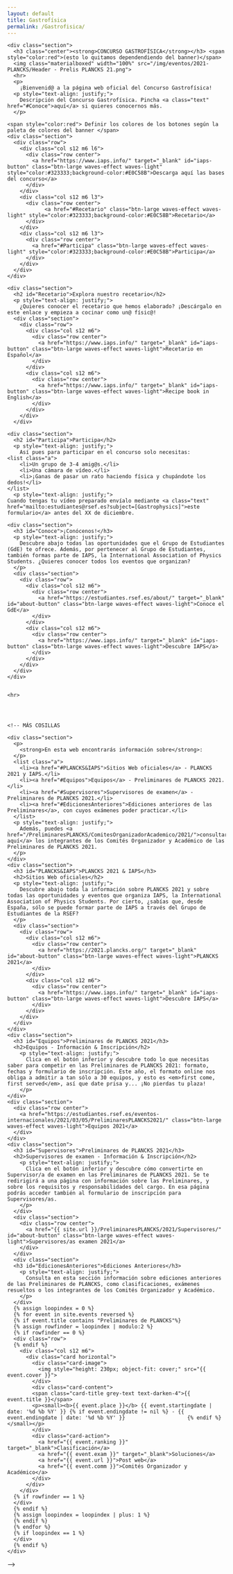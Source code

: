 ```yaml
---
layout: default
title: Gastrofísica
permalink: /Gastrofisica/
---
```


<div class="no-pad-top" id="index-page">
  <div class="container">
    
<!-- TITLE AND DESCRIPTION -->
    <div class="section">
      <h3 class="center"><strong>CONCURSO GASTROFÍSICA</strong></h3> <span style="color:red">(esto lo quitamos dependendiendo del banner)</span>
      <img class="materialboxed" width="100%" src="/img/eventos/2021-PLANCKS/Header - Prelis PLANCKS 21.png">
      <hr>
      <p>
        ¡Bienvenid@ a la página web oficial del Concurso Gastrofísica!
      <p style="text-align: justify;">
        Descripción del Concurso Gastrofísica. Pincha <a class="text" href="#Conoce">aquí</a> si quieres conocernos más.
      </p>      
<!-- INDEX AS BUTTONS -->
    <span style="color:red"> Definir los colores de los botones según la paleta de colores del banner </span>
    <div class="section">
      <div class="row">
        <div class="col s12 m6 l6">
          <div class="row center">
		  	<a href="https://www.iaps.info/" target="_blank" id="iaps-button" class="btn-large waves-effect waves-light" style="color:#323333;background-color:#E0C58B">Descarga aquí las bases del concurso</a>
          </div>
        </div>
        <div class="col s12 m6 l3">
          <div class="row center">
		        <a href="#Recetario" class="btn-large waves-effect waves-light" style="color:#323333;background-color:#E0C58B">Recetario</a>
          </div>
        </div>
        <div class="col s12 m6 l3">
          <div class="row center">
            <a href="#Participa" class="btn-large waves-effect waves-light" style="color:#323333;background-color:#E0C58B">Participa</a>
          </div>
        </div>
      </div>
    </div>
<!-- RECETARIO -->	  
    <div class="section">
      <h2 id="Recetario">Explora nuestro recetario</h2>
      <p style="text-align: justify;">
        ¿Quieres conocer el recetario que hemos elaborado? ¡Descárgalo en este enlace y empieza a cocinar como un@ físic@!
      <div class="section">
        <div class="row">
          <div class="col s12 m6">
            <div class="row center">
              <a href="https://www.iaps.info/" target="_blank" id="iaps-button" class="btn-large waves-effect waves-light">Recetario en Español</a>
            </div>
          </div>
          <div class="col s12 m6">
            <div class="row center">
              <a href="https://www.iaps.info/" target="_blank" id="iaps-button" class="btn-large waves-effect waves-light">Recipe book in English</a>
            </div>
          </div>	
        </div>
      </div>    	  
<!-- PARTICIPA -->
    <div class="section">
      <h2 id="Participa">Participa</h2>
      <p style="text-align: justify;">
        Así pues para participar en el concurso solo necesitas:
	<list class="a">
	    <li>Un grupo de 3-4 amig@s.</li>
	    <li>Una cámara de vídeo.</li>
	    <li>¡Ganas de pasar un rato haciendo física y chupándote los dedos!</li>
	</list>
      <p style="text-align: justify;">
	Cuando tengas tu vídeo preparado envíalo mediante <a class="text" href="mailto:estudiantes@rsef.es?subject=[Gastrophysics]">este formulario</a> antes del XX de diciembre.
<!-- CONÓCENOS -->   
    <div class="section">
      <h3 id="Conoce">¡Conócenos!</h3>
      <p style="text-align: justify;">
        Descubre abajo todas las oportunidades que el Grupo de Estudiantes (GdE) te ofrece. Además, por pertenecer al Grupo de Estudiantes, también formas parte de IAPS, la International Association of Physics Students. ¿Quieres conocer todos los eventos que organizan?
      </p>
      <div class="section">
        <div class="row">
          <div class="col s12 m6">
            <div class="row center">
              <a href="https://estudiantes.rsef.es/about/" target="_blank" id="about-button" class="btn-large waves-effect waves-light">Conoce el GdE</a>
            </div>
          </div>
          <div class="col s12 m6">
            <div class="row center">
              <a href="https://www.iaps.info/" target="_blank" id="iaps-button" class="btn-large waves-effect waves-light">Descubre IAPS</a>
            </div>
          </div>
        </div>
      </div>
    </div>
	
	    
    <hr>
	    
	    
	    
	    
    <!-- MÁS COSILLAS 
      
    <div class="section">  
      <p>
        <strong>En esta web encontrarás información sobre</strong>: 
      </p>
      <list class="a">
        <li><a href="#PLANCKS&IAPS">Sitios Web oficiales</a> - PLANCKS 2021 y IAPS.</li>
        <li><a href="#Equipos">Equipos</a> - Preliminares de PLANCKS 2021.</li>
        <li><a href="#Supervisores">Supervisores de examen</a> - Preliminares de PLANCKS 2021.</li>
        <li><a href="#EdicionesAnteriores">Ediciones anteriores de las Preliminares</a>, con cuyos exámenes poder practicar.</li>
      </list>
      <p style="text-align: justify;">
        Además, puedes <a href="/PreliminaresPLANCKS/ComitesOrganizadorAcademico/2021/">consultar aquí</a> los integrantes de los Comités Organizador y Académico de las Preliminares de PLANCKS 2021.
      </p>
    </div>    
    <div class="section">
      <h3 id="PLANCKS&IAPS">PLANCKS 2021 & IAPS</h3>
      <h2>Sitios Web oficiales</h2>
      <p style="text-align: justify;">
        Descubre abajo toda la información sobre PLANCKS 2021 y sobre todas las oportunidades y eventos que organiza IAPS, la International Association of Physics Students. Por cierto, ¿sabías que, desde España, sólo se puede formar parte de IAPS a través del Grupo de Estudiantes de la RSEF?
      </p>
      <div class="section">
        <div class="row">
          <div class="col s12 m6">
            <div class="row center">
              <a href="https://2021.plancks.org/" target="_blank" id="about-button" class="btn-large waves-effect waves-light">PLANCKS 2021</a>
            </div>
          </div>
          <div class="col s12 m6">
            <div class="row center">
              <a href="https://www.iaps.info/" target="_blank" id="iaps-button" class="btn-large waves-effect waves-light">Descubre IAPS</a>
            </div>
          </div>
        </div>
      </div>
    </div>
    <div class="section">
      <h3 id="Equipos">Preliminares de PLANCKS 2021</h3>
      <h2>Equipos - Información & Inscripción</h2>
        <p style="text-align: justify;">
          Clica en el botón inferior y descubre todo lo que necesitas saber para competir en las Preliminares de PLANCKS 2021: formato, fechas y formulario de inscripción. Este año, el formato online nos obliga a admitir a tan sólo a 30 equipos, y esto es <em>first come, first served</em>, así que date prisa y... ¡No pierdas tu plaza!
        </p>
    </div>
    <div class="section">
      <div class="row center">
        <a href="https://estudiantes.rsef.es/eventos-internacionales/2021/03/05/PreliminaresPLANCKS2021/" class="btn-large waves-effect waves-light">Equipos 2021</a>
      </div>
    </div>
    <div class="section">
      <h3 id="Supervisores">Preliminares de PLANCKS 2021</h3>
      <h2>Supervisores de examen - Información & Inscripción</h2>
        <p style="text-align: justify;">
          Clica en el botón inferior y descubre cómo convertirte en Supervisor/a de examen en las Preliminares de PLANCKS 2021. Se te redirigirá a una página con información sobre las Preliminares, y sobre los requisitos y responsabilidades del cargo. En esa página podrás acceder también al formulario de inscripción para Supervisores/as.
        </p>
      </div>
      <div class="section">
        <div class="row center">
          <a href="{{ site.url }}/PreliminaresPLANCKS/2021/Supervisores/" id="about-button" class="btn-large waves-effect waves-light">Supervisores/as examen 2021</a>
        </div>
      </div>
      <div class="section">
      <h3 id="EdicionesAnteriores">Ediciones Anteriores</h3>
        <p style="text-align: justify;">
          Consulta en esta sección información sobre ediciones anteriores de las Preliminares de PLANCKS, como clasificaciones, exámenes resueltos o los integrantes de los Comités Organizador y Académico.
        </p>
      </div>
      {% assign loopindex = 0 %}
      {% for event in site.events reversed %}
      {% if event.title contains "Preliminares de PLANCKS"%}
      {% assign rowfinder = loopindex | modulo:2 %}
      {% if rowfinder == 0 %} 
      <div class="row"> 
      {% endif %}
        <div class="col s12 m6">
          <div class="card horizontal">
            <div class="card-image">
      	      <img style="height: 230px; object-fit: cover;" src="{{ event.cover }}">
            </div>
            <div class="card-content">
          	<span class="card-title grey-text text-darken-4">{{ event.title }}</span>
          	<p><small><b>{{ event.place }}</b> {{ event.startingdate | date: '%d %b %Y' }} {% if event.endingdate != nil %} - {{ event.endingdate | date: '%d %b %Y' }}                    {% endif %} </small></p>
            </div>
          	<div class="card-action">
          	  <a href="{{ event.ranking }}" target="_blank">Clasificación</a>
              <a href="{{ event.exam }}" target="_blank">Soluciones</a>
          	  <a href="{{ event.url }}">Post web</a>
              <a href="{{ event.comm }}">Comités Organizador y Académico</a>
          	</div>
          </div>
        </div>
      {% if rowfinder == 1 %} 
      </div>
      {% endif %}
      {% assign loopindex = loopindex | plus: 1 %}
      {% endif %}
      {% endfor %}
      {% if loopindex == 1 %} 
      </div>
      {% endif %}
    </div>
-->
